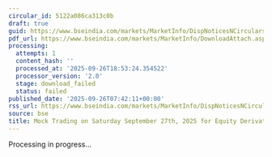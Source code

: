 ```yaml
---
circular_id: 5122a086ca313c0b
draft: true
guid: https://www.bseindia.com/markets/MarketInfo/DispNoticesNCirculars.aspx?Noticeid={8CF00722-6D8E-407B-94FC-FB8AA2724B56}&noticeno=20250926-7&dt=09/26/2025&icount=7&totcount=76&flag=0
pdf_url: https://www.bseindia.com/markets/MarketInfo/DownloadAttach.aspx?id=20250926-7&attachedId=
processing:
  attempts: 1
  content_hash: ''
  processed_at: '2025-09-26T18:53:24.354522'
  processor_version: '2.0'
  stage: download_failed
  status: failed
published_date: '2025-09-26T07:42:11+00:00'
rss_url: https://www.bseindia.com/markets/MarketInfo/DispNoticesNCirculars.aspx?Noticeid={8CF00722-6D8E-407B-94FC-FB8AA2724B56}&noticeno=20250926-7&dt=09/26/2025&icount=7&totcount=76&flag=0
source: bse
title: Mock Trading on Saturday September 27th, 2025 for Equity Derivatives segment
---
```


Processing in progress...